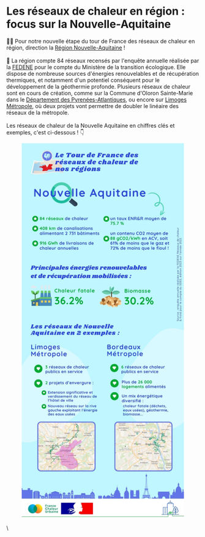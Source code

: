 # Les réseaux de chaleur en région : focus sur la Nouvelle-Aquitaine

🚴‍♂️ Pour notre nouvelle étape du tour de France des réseaux de chaleur en région, direction la [Région Nouvelle-Aquitaine](https://www.nouvelle-aquitaine.fr/) !\
\
🔎 La région compte 84 réseaux recensés par l'enquête annuelle réalisée par la [FEDENE](https://fedene.fr/mission/reseaux-de-chaleur-et-de-froid/) pour le compte du Ministère de la transition écologique. Elle dispose de nombreuse sources d'énergies renouvelables et de récupération thermiques, et notamment d'un potentiel conséquent pour le développement de la géothermie profonde. Plusieurs réseaux de chaleur sont en cours de création, comme sur la Commune d'Oloron Sainte-Marie dans le [Département des Pyrenées-Atlantiques](https://www.le64.fr/), ou encore sur [Limoges Métropole](https://www.limoges-metropole.fr/), où deux projets vont permettre de doubler le linéaire des réseaux de la métropole.\
\
Les réseaux de chaleur de la Nouvelle Aquitaine en chiffres clés et exemples, c'est ci-dessous ! 👇

<figure><img src=".gitbook/assets/FCU_Nouvelle-Aquitaine.jpg" alt=""><figcaption></figcaption></figure>

\
